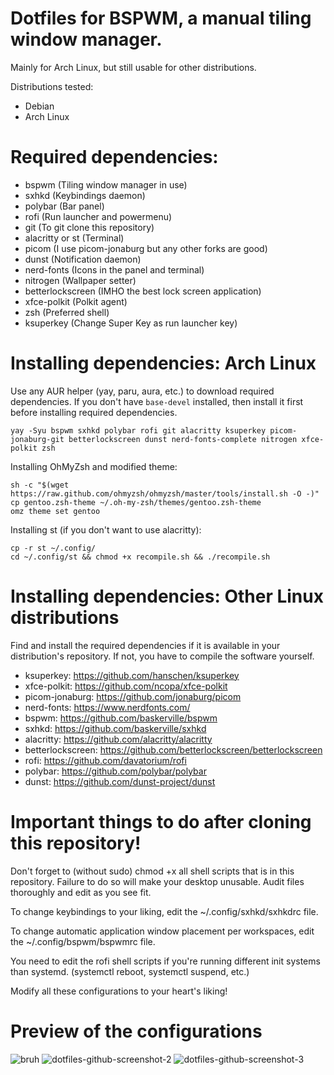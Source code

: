 # Dotfiles for BSPWM, a manual tiling window manager.

Mainly for Arch Linux, but still usable for other distributions. 

Distributions tested:

- Debian
- Arch Linux

# Required dependencies:
- bspwm (Tiling window manager in use)
- sxhkd (Keybindings daemon)
- polybar (Bar panel)
- rofi (Run launcher and powermenu)
- git (To git clone this repository)
- alacritty or st (Terminal)
- picom (I use picom-jonaburg but any other forks are good)
- dunst (Notification daemon)
- nerd-fonts (Icons in the panel and terminal)
- nitrogen (Wallpaper setter)
- betterlockscreen (IMHO the best lock screen application)
- xfce-polkit (Polkit agent)
- zsh (Preferred shell)
- ksuperkey (Change Super Key as run launcher key)

# Installing dependencies: Arch Linux
Use any AUR helper (yay, paru, aura, etc.) to download required dependencies. If you don't have `base-devel` installed, then install it first before installing required dependencies. 

    yay -Syu bspwm sxhkd polybar rofi git alacritty ksuperkey picom-jonaburg-git betterlockscreen dunst nerd-fonts-complete nitrogen xfce-polkit zsh

Installing OhMyZsh and modified theme:

    sh -c "$(wget https://raw.github.com/ohmyzsh/ohmyzsh/master/tools/install.sh -O -)"
    cp gentoo.zsh-theme ~/.oh-my-zsh/themes/gentoo.zsh-theme
    omz theme set gentoo

Installing st (if you don't want to use alacritty):

    cp -r st ~/.config/
    cd ~/.config/st && chmod +x recompile.sh && ./recompile.sh

# Installing dependencies: Other Linux distributions
Find and install the required dependencies if it is available in your distribution's repository. If not, you have to compile the software yourself. 

- ksuperkey: https://github.com/hanschen/ksuperkey
- xfce-polkit: https://github.com/ncopa/xfce-polkit
- picom-jonaburg: https://github.com/jonaburg/picom
- nerd-fonts: https://www.nerdfonts.com/
- bspwm: https://github.com/baskerville/bspwm
- sxhkd: https://github.com/baskerville/sxhkd
- alacritty: https://github.com/alacritty/alacritty
- betterlockscreen: https://github.com/betterlockscreen/betterlockscreen
- rofi: https://github.com/davatorium/rofi
- polybar: https://github.com/polybar/polybar
- dunst: https://github.com/dunst-project/dunst

# Important things to do after cloning this repository!

Don't forget to (without sudo) chmod +x all shell scripts that is in this repository. Failure to do so will make your desktop unusable. Audit files thoroughly and edit as you see fit.

To change keybindings to your liking, edit the ~/.config/sxhkd/sxhkdrc file.

To change automatic application window placement per workspaces, edit the ~/.config/bspwm/bspwmrc file.

You need to edit the rofi shell scripts if you're running different init systems than systemd. (systemctl reboot, systemctl suspend, etc.)

Modify all these configurations to your heart's liking!

# Preview of the configurations
![bruh](https://user-images.githubusercontent.com/105838572/180804119-8c26b5da-00b4-47f1-8a9b-68a160dd4cd1.png)
![dotfiles-github-screenshot-2](https://user-images.githubusercontent.com/105838572/180804231-4e0c3c07-74a2-4c41-89e0-6bd8c23a4030.png)
![dotfiles-github-screenshot-3](https://user-images.githubusercontent.com/105838572/180922914-80d32093-3ecb-4354-9b0a-6b883c4c3184.png)
